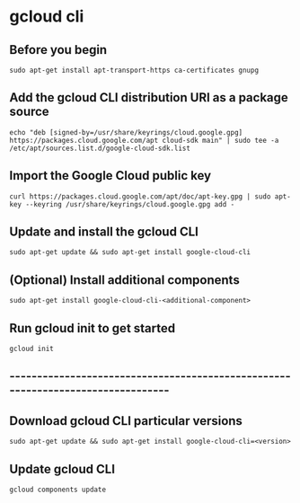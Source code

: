 # gcloud cli

## Before you begin
```
sudo apt-get install apt-transport-https ca-certificates gnupg
```

## Add the gcloud CLI distribution URI as a package source
```
echo "deb [signed-by=/usr/share/keyrings/cloud.google.gpg] https://packages.cloud.google.com/apt cloud-sdk main" | sudo tee -a /etc/apt/sources.list.d/google-cloud-sdk.list
```

## Import the Google Cloud public key
```
curl https://packages.cloud.google.com/apt/doc/apt-key.gpg | sudo apt-key --keyring /usr/share/keyrings/cloud.google.gpg add -
```

## Update and install the gcloud CLI
```
sudo apt-get update && sudo apt-get install google-cloud-cli
```

## (Optional) Install additional components
```
sudo apt-get install google-cloud-cli-<additional-component>
```

## Run gcloud init to get started
```
gcloud init
```

## --------------------------------------------------------------------------------

## Download gcloud CLI particular versions 
```
sudo apt-get update && sudo apt-get install google-cloud-cli=<version>
```

## Update gcloud CLI
```
gcloud components update
```
